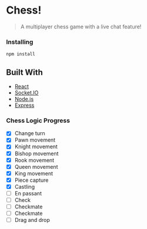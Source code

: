 # Chess!

> A multiplayer chess game with a live chat feature!

### Installing

```
npm install
```

## Built With

* [React](https://reactjs.org/)
* [Socket.IO](https://socket.io/)
* [Node.js](https://nodejs.org/en/)
* [Express](https://expressjs.com/)

### Chess Logic Progress
- [x] Change turn
- [x] Pawn movement
- [x] Knight movement
- [x] Bishop movement
- [x] Rook movement
- [x] Queen movement
- [x] King movement
- [x] Piece capture
- [x] Castling
- [ ] En passant
- [ ] Check
- [ ] Checkmate
- [ ] Checkmate
- [ ] Drag and drop
